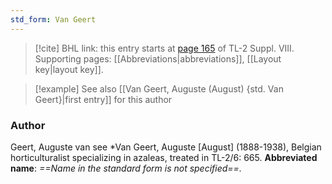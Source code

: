 ```yaml
---
std_form: Van Geert
---
```


> [!cite] BHL link: this entry starts at [page 165](https://www.biodiversitylibrary.org/page/33258643) of TL-2 Suppl. VIII.
> Supporting pages: [[Abbreviations|abbreviations]], [[Layout key|layout key]].

> [!example] See also [[Van Geert, Auguste (August) {std. Van Geert}|first entry]] for this author

### Author

Geert, Auguste van see \*Van Geert, Auguste \[August\] (1888-1938), Belgian horticulturalist specializing in azaleas, treated in TL-2/6: 665. 
**Abbreviated name**: *==Name in the standard form is not specified==.*

